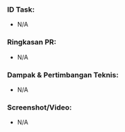 ### ID Task:

- N/A

### Ringkasan PR:

- N/A

### Dampak & Pertimbangan Teknis:

- N/A

### Screenshot/Video:

- N/A
